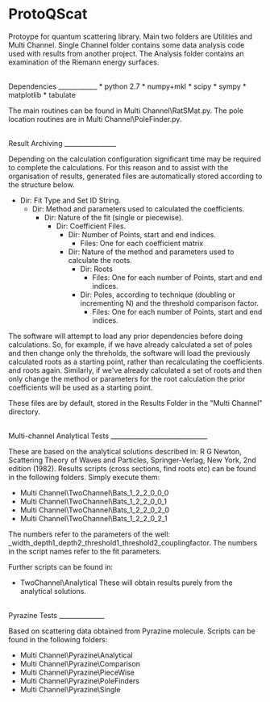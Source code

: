 ProtoQScat
==========

Protoype for quantum scattering library. Main two folders are Utilities and Multi Channel. Single Channel folder contains some data analysis code used with results from another project. The Analysis folder contains an examination of the Riemann energy surfaces.

<br />
Dependencies
____________
 * python 2.7
 * numpy+mkl
 * scipy
 * sympy
 * matplotlib
 * tabulate

The main routines can be found in Multi Channel\RatSMat.py. The pole location routines are in Multi Channel\PoleFinder.py.
 
<br /> 
Result Archiving
________________

Depending on the calculation configuration significant time may be required to complete the calculations. For this reason and to assist with the organisation of results, generated files are automatically stored according to the structure below.

 * Dir: Fit Type and Set ID String.
   * Dir: Method and parameters used to calculated the coefficients.
     * Dir: Nature of the fit (single or piecewise).
       * Dir: Coefficient Files.
         * Dir: Number of Points, start and end indices.
           * Files: One for each coefficient matrix
         * Dir: Nature of the method and parameters used to calculate the roots.
           * Dir: Roots
             * Files: One for each number of Points, start and end indices.
           * Dir: Poles, according to technique (doubling or incrementing N) and the threshold comparison factor.
             * Files: One for each number of Points, start and end indices.
  
The software will attempt to load any prior dependencies before doing calculations. So, for example, if we have already calculated a set of poles and then change only the threholds, the software will load the previously calculated roots as a starting point, rather than recalculating the coefficients and roots again. Similarly, if we've already calculated a set of roots and then only change the method or parameters for the root calculation the prior coefficients will be used as a starting point. 

These files are by default, stored in the Results Folder in the "Multi Channel" directory. 

<br />
Multi-channel Analytical Tests
______________________________

These are based on the analytical solutions described in: R G Newton, Scattering Theory of Waves and Particles, Springer-Verlag, New York, 2nd edition (1982).
Results scripts (cross sections, find roots etc) can be found in the following folders. Simply execute them:
 * Multi Channel\TwoChannel\Bats_1_2_2_0_0_0
 * Multi Channel\TwoChannel\Bats_1_2_2_0_0_1
 * Multi Channel\TwoChannel\Bats_1_2_2_0_2_0
 * Multi Channel\TwoChannel\Bats_1_2_2_0_2_1  

The numbers refer to the parameters of the well: _width_depth1_depth2_threshold1_threshold2_couplingfactor. The numbers in the script names refer to the fit parameters.

Further scripts can be found in:
 * TwoChannel\Analytical
These will obtain results purely from the analytical solutions.

<br />
Pyrazine Tests
______________

Based on scattering data obtained from Pyrazine molecule. Scripts can be found in the following folders:
 * Multi Channel\Pyrazine\Analytical
 * Multi Channel\Pyrazine\Comparison
 * Multi Channel\Pyrazine\PieceWise
 * Multi Channel\Pyrazine\PoleFinders
 * Multi Channel\Pyrazine\Single
 
